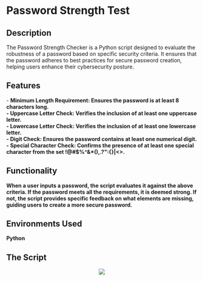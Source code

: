 <h1> Password Strength Test </h1>

<h2> Description </h2>
The Password Strength Checker is a Python script designed to evaluate the robustness of a password based on specific security criteria. It ensures that the password adheres to best practices for secure password creation, helping users enhance their cybersecurity posture.
<br />


<h2> Features </h2>
- <b>Minimum Length Requirement: Ensures the password is at least 8 characters long.<b>
 <br />
- <b>Uppercase Letter Check: Verifies the inclusion of at least one uppercase letter.<b> 
 <br />
- <b>Lowercase Letter Check: Verifies the inclusion of at least one lowercase letter.<b>
 <br />
- <b>Digit Check: Ensures the password contains at least one numerical digit.<b>
 <br />
- <b>Special Character Check: Confirms the presence of at least one special character from the set !@#$%^&*(),.?":{}|<>. <b>


<h2> Functionality </h2>
When a user inputs a password, the script evaluates it against the above criteria. If the password meets all the requirements, it is deemed strong. If not, the script provides specific feedback on what elements are missing, guiding users to create a more secure password.
<br /> 


<h2>Environments Used </h2>
<b>Python</b>

<h2> The Script</h2>
<p align="center">
<img src="https://github.com/user-attachments/assets/480420cc-2600-4dc4-9ab0-d22fbe584ab5">
<br />


<!--
 ```diff
- text in red
+ text in green
! text in orange
# text in gray
@@ text in purple (and bold)@@
```
--!>
